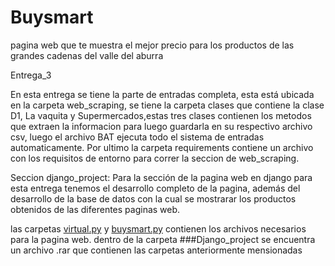 # Buysmart
pagina web que te muestra el mejor precio para los productos de las grandes cadenas del valle del aburra

Entrega_3

En esta entrega se tiene la parte de entradas completa, esta está ubicada en la carpeta web_scraping, se tiene la carpeta clases que contiene la clase D1, La vaquita y Supermercados,estas tres clases contienen los metodos  que extraen la informacion para luego guardarla en su respectivo archivo csv, luego el archivo BAT ejecuta todo el sistema de entradas automaticamente. Por ultimo la carpeta requirements contiene un archivo con los requisitos de entorno para correr la seccion de web_scraping.

Seccion django_project:
Para la sección de la pagina web en django para esta entrega tenemos el desarrollo completo de la pagina, además del desarrollo de la base de datos con la cual se mostrarar los productos obtenidos de las diferentes paginas web.

las carpetas [virtual.py](virtual.py) y [buysmart.py](buysmart.py) contienen los archivos necesarios para la pagina web.
dentro de la carpeta ###Django_project se encuentra un archivo .rar que contienen las carpetas anteriormente mensionadas 
